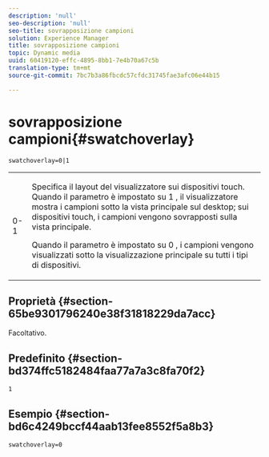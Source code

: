 ```yaml
---
description: 'null'
seo-description: 'null'
seo-title: sovrapposizione campioni
solution: Experience Manager
title: sovrapposizione campioni
topic: Dynamic media
uuid: 60419120-effc-4895-8bb1-7e4b70a67c5b
translation-type: tm+mt
source-git-commit: 7bc7b3a86fbcdc57cfdc31745fae3afc06e44b15

---
```



# sovrapposizione campioni{#swatchoverlay}

`swatchoverlay=0|1`

<table id="table_9B98C97485DD4DEB8A6ECBCE8DF6B886"> 
 <tbody> 
  <tr> 
   <td colname="col1"> <p> <span class="codeph"> 0-1 </span> </p> </td> 
   <td colname="col2"> <p>Specifica il layout del visualizzatore sui dispositivi touch. Quando il parametro è impostato su <span class="codeph"> 1 </span>, il visualizzatore mostra i campioni sotto la vista principale sul desktop; sui dispositivi touch, i campioni vengono sovrapposti sulla vista principale. </p> <p>Quando il parametro è impostato su <span class="codeph"> 0 </span>, i campioni vengono visualizzati sotto la visualizzazione principale su tutti i tipi di dispositivi. </p> </td> 
  </tr> 
 </tbody> 
</table>

## Proprietà {#section-65be9301796240e38f31818229da7acc}

Facoltativo.

## Predefinito {#section-bd374ffc5182484faa77a7a3c8fa70f2}

`1`

## Esempio {#section-bd6c4249bccf44aab13fee8552f5a8b3}

`swatchoverlay=0`

